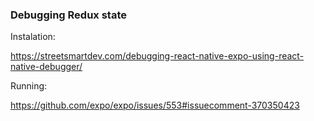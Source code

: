 ### Debugging Redux state

Instalation:

https://streetsmartdev.com/debugging-react-native-expo-using-react-native-debugger/

Running:

https://github.com/expo/expo/issues/553#issuecomment-370350423
